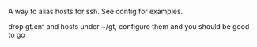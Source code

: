 A way to alias hosts for ssh. See config for examples.

drop gt.cnf and hosts under ~/gt, configure them and you should be good to go
